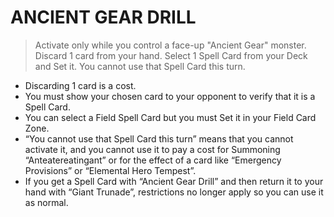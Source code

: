 
# ANCIENT GEAR DRILL  
> Activate only while you control a face-up "Ancient Gear" monster. Discard 1 card from your hand. Select 1 Spell Card from your Deck and Set it. You cannot use that Spell Card this turn.

*   Discarding 1 card is a cost.
*   You must show your chosen card to your opponent to verify that it is a Spell Card.
*   You can select a Field Spell Card but you must Set it in your Field Card Zone.
*   “You cannot use that Spell Card this turn” means that you cannot activate it, and you cannot use it to pay a cost for Summoning “Anteatereatingant” or for the effect of a card like “Emergency Provisions” or “Elemental Hero Tempest”.
*   If you get a Spell Card with “Ancient Gear Drill” and then return it to your hand with “Giant Trunade”, restrictions no longer apply so you can use it as normal.

  